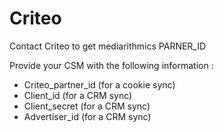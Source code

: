 # Criteo

Contact Criteo to get mediarithmics PARNER\_ID

Provide your CSM with the following information :

* Criteo\_partner\_id \(for a cookie sync\)
* Client\_id \(for a CRM sync\)
* Client\_secret \(for a CRM sync\)
* Advertiser\_id \(for a CRM sync\)

